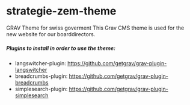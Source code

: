 # strategie-zem-theme
GRAV Theme for swiss goverment
This Grav CMS theme is used for the new website for our boarddirectors.

##### Plugins to install in order to use the theme:

- langswitcher-plugin: https://github.com/getgrav/grav-plugin-langswitcher
- breadcrumbs-plugin: https://github.com/getgrav/grav-plugin-breadcrumbs
- simplesearch-plugin: https://github.com/getgrav/grav-plugin-simplesearch
